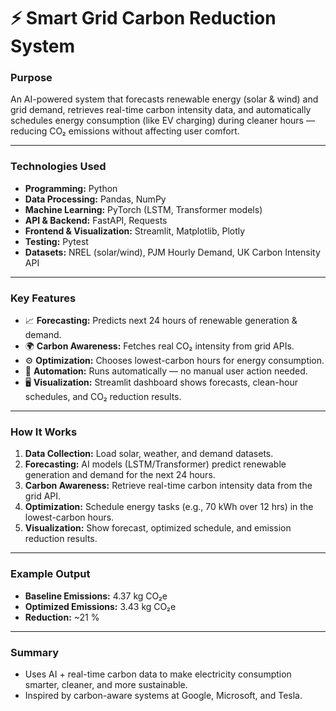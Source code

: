 # ⚡ Smart Grid Carbon Reduction System

### Purpose  
An AI-powered system that forecasts renewable energy (solar & wind) and grid demand, retrieves real-time carbon intensity data, and automatically schedules energy consumption (like EV charging) during cleaner hours — reducing CO₂ emissions without affecting user comfort.

---

### Technologies Used  
- **Programming:** Python  
- **Data Processing:** Pandas, NumPy  
- **Machine Learning:** PyTorch (LSTM, Transformer models)  
- **API & Backend:** FastAPI, Requests  
- **Frontend & Visualization:** Streamlit, Matplotlib, Plotly  
- **Testing:** Pytest  
- **Datasets:** NREL (solar/wind), PJM Hourly Demand, UK Carbon Intensity API  

---

### Key Features  
- 📈 **Forecasting:** Predicts next 24 hours of renewable generation & demand.  
- 🌍 **Carbon Awareness:** Fetches real CO₂ intensity from grid APIs.  
- ⚙️ **Optimization:** Chooses lowest-carbon hours for energy consumption.  
- 🧠 **Automation:** Runs automatically — no manual user action needed.  
- 🖥️ **Visualization:** Streamlit dashboard shows forecasts, clean-hour schedules, and CO₂ reduction results.

---

### How It Works  
1. **Data Collection:** Load solar, weather, and demand datasets.  
2. **Forecasting:** AI models (LSTM/Transformer) predict renewable generation and demand for the next 24 hours.  
3. **Carbon Awareness:** Retrieve real-time carbon intensity data from the grid API.  
4. **Optimization:** Schedule energy tasks (e.g., 70 kWh over 12 hrs) in the lowest-carbon hours.  
5. **Visualization:** Show forecast, optimized schedule, and emission reduction results.

---

### Example Output  
- **Baseline Emissions:** 4.37 kg CO₂e  
- **Optimized Emissions:** 3.43 kg CO₂e  
- **Reduction:** ~21 %

---

### Summary  
- Uses AI + real-time carbon data to make electricity consumption smarter, cleaner, and more sustainable.  
- Inspired by carbon-aware systems at Google, Microsoft, and Tesla.
